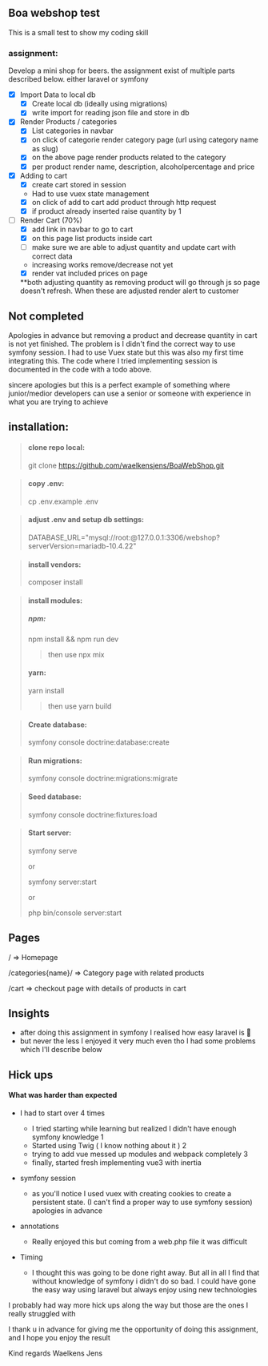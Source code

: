 ## Boa webshop test

This is a small test to show my coding skill

### assignment:
Develop a mini shop for beers. 
the assignment exist of multiple parts described below.
either laravel or symfony

- [X] Import Data to local db
    - [X] Create local db (ideally using migrations)
    - [X] write import for reading json file and store in db
- [X] Render Products / categories
    - [X] List categories in navbar
    - [X] on click of categorie render category page (url using category name as slug) 
    - [X] on the above page render products related to the category
    - [X] per product render name, description, alcoholpercentage and price
- [X] Adding to cart
    - [X] create cart stored in session
    * Had to use vuex state management     
    - [X] on click of add to cart add product through http request
    - [X] if product already inserted raise quantity by 1
- [ ] Render Cart (70%)
    - [X] add link in navbar to go to cart
    - [X] on this page list products inside cart
    - [ ] make sure we are able to adjust quantity and update cart with correct data
    * increasing works remove/decrease not yet
    - [X] render vat included prices on page
  
  **both adjusting quantity as removing product will go through js so page doesn't refresh.
    When these are adjusted render alert to customer

## Not completed
Apologies in advance but removing a product and decrease quantity in cart is not yet finished.
The problem is I didn't find the correct way to use symfony session.
I had to use Vuex state but this was also my first time integrating this.
The code where I tried implementing session is documented in the code with a todo above.

sincere apologies but this is a perfect example of something where junior/medior developers can use a senior
or someone with experience in what you are trying to achieve 
## installation:

> #### clone repo local:
>
> git clone https://github.com/waelkensjens/BoaWebShop.git

> #### copy .env:
> 
> cp .env.example .env

>#### adjust .env and setup db settings:
>
>DATABASE_URL="mysql://root:@127.0.0.1:3306/webshop?serverVersion=mariadb-10.4.22"

> #### install vendors:
> composer install

> #### install modules:
>
> ##### npm:
> npm install && npm run dev 
>
>> then use npx mix
>
>#### yarn:
> yarn install
>
>> then use yarn build

> #### Create database:
> 
> symfony console doctrine:database:create

> #### Run migrations:
> 
> symfony console doctrine:migrations:migrate

> #### Seed database:
>
> symfony console doctrine:fixtures:load

> #### Start server:
> symfony serve
> 
> or
> 
>symfony server:start 
> 
> or
> 
>php bin/console server:start


## Pages
/ => Homepage

/categories{name}/ => Category page with related products

/cart => checkout page with details of products in cart


## Insights

- after doing this assignment in symfony I realised how easy laravel is :eyes:
- but never the less I enjoyed it very much even tho I had some problems which I'll describe below



## Hick ups

#### What was harder than expected

- I had to start over 4 times
  - I tried starting while learning but realized I didn't have enough symfony knowledge 1
  - Started using Twig ( I know nothing about it ) 2
  - trying to add vue messed up modules and webpack completely 3
  - finally, started fresh implementing vue3 with inertia

- symfony session
  - as you'll notice I used vuex with creating cookies to create a persistent state.
  (I can't find a proper way to use symfony session) apologies in advance

- annotations
  - Really enjoyed this but coming from a web.php file it was difficult

- Timing
  - I thought this was going to be done right away. But all in all I find that without knowledge of symfony i didn't do so bad.
    I could have gone the easy way using laravel but always enjoy using new technologies
  
I probably had way more hick ups along the way but those are the ones I really struggled with

I thank u in advance for giving me the opportunity of doing this assignment,
and I hope you enjoy the result 

Kind regards Waelkens Jens
